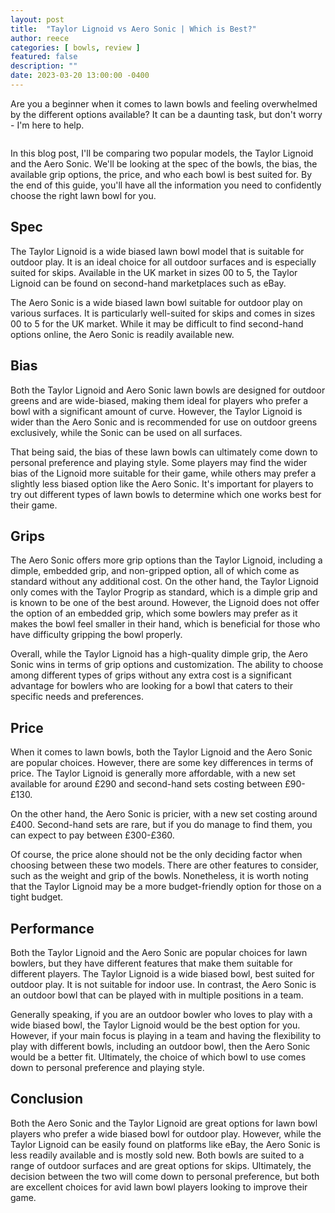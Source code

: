 ```yaml
---
layout: post
title:  "Taylor Lignoid vs Aero Sonic | Which is Best?"
author: reece
categories: [ bowls, review ]
featured: false
description: ""
date: 2023-03-20 13:00:00 -0400
---
```

    

<!-- wp:paragraph -->
<p xmlns="http://www.w3.org/1999/xhtml">Are you a beginner when it comes to lawn bowls and feeling overwhelmed by the different options available? It can be a daunting task, but don't worry - I'm here to help. </p>
<!-- /wp:paragraph -->

<!-- wp:image {"id":1983,"sizeSlug":"large","linkDestination":"none"} -->
<figure class="wp-block-image size-large"><img src="/img/posts/taylor-lignoid-vs-aero-sonic-1024x576.jpg" alt="" class="wp-image-1983"/></figure>
<!-- /wp:image -->

<!-- wp:paragraph -->
<p>In this blog post, I'll be comparing two popular models, the Taylor Lignoid and the Aero Sonic. We'll be looking at the spec of the bowls, the bias, the available grip options, the price, and who each bowl is best suited for. By the end of this guide, you'll have all the information you need to confidently choose the right lawn bowl for you.</p>
<!-- /wp:paragraph -->

<!-- wp:heading -->
<h2>Spec</h2>
<!-- /wp:heading -->

<!-- wp:paragraph -->
<p>The Taylor Lignoid is a wide biased lawn bowl model that is suitable for outdoor play. It is an ideal choice for all outdoor surfaces and is especially suited for skips. Available in the UK market in sizes 00 to 5, the Taylor Lignoid can be found on second-hand marketplaces such as eBay.</p>
<!-- /wp:paragraph -->

<!-- wp:paragraph -->
<p>The Aero Sonic is a wide biased lawn bowl suitable for outdoor play on various surfaces. It is particularly well-suited for skips and comes in sizes 00 to 5 for the UK market. While it may be difficult to find second-hand options online, the Aero Sonic is readily available new.</p>
<!-- /wp:paragraph -->

<!-- wp:heading -->
<h2>Bias</h2>
<!-- /wp:heading -->

<!-- wp:paragraph -->
<p>Both the Taylor Lignoid and Aero Sonic lawn bowls are designed for outdoor greens and are wide-biased, making them ideal for players who prefer a bowl with a significant amount of curve. However, the Taylor Lignoid is wider than the Aero Sonic and is recommended for use on outdoor greens exclusively, while the Sonic can be used on all surfaces.</p>
<!-- /wp:paragraph -->

<!-- wp:paragraph -->
<p>That being said, the bias of these lawn bowls can ultimately come down to personal preference and playing style. Some players may find the wider bias of the Lignoid more suitable for their game, while others may prefer a slightly less biased option like the Aero Sonic. It's important for players to try out different types of lawn bowls to determine which one works best for their game.</p>
<!-- /wp:paragraph -->

<!-- wp:heading -->
<h2>Grips</h2>
<!-- /wp:heading -->

<!-- wp:paragraph -->
<p>The Aero Sonic offers more grip options than the Taylor Lignoid, including a dimple, embedded grip, and non-gripped option, all of which come as standard without any additional cost. On the other hand, the Taylor Lignoid only comes with the Taylor Progrip as standard, which is a dimple grip and is known to be one of the best around. However, the Lignoid does not offer the option of an embedded grip, which some bowlers may prefer as it makes the bowl feel smaller in their hand, which is beneficial for those who have difficulty gripping the bowl properly.</p>
<!-- /wp:paragraph -->

<!-- wp:paragraph -->
<p>Overall, while the Taylor Lignoid has a high-quality dimple grip, the Aero Sonic wins in terms of grip options and customization. The ability to choose among different types of grips without any extra cost is a significant advantage for bowlers who are looking for a bowl that caters to their specific needs and preferences.</p>
<!-- /wp:paragraph -->

<!-- wp:heading -->
<h2>Price</h2>
<!-- /wp:heading -->

<!-- wp:paragraph -->
<p>When it comes to lawn bowls, both the Taylor Lignoid and the Aero Sonic are popular choices. However, there are some key differences in terms of price. The Taylor Lignoid is generally more affordable, with a new set available for around £290 and second-hand sets costing between £90-£130.</p>
<!-- /wp:paragraph -->

<!-- wp:paragraph -->
<p>On the other hand, the Aero Sonic is pricier, with a new set costing around £400. Second-hand sets are rare, but if you do manage to find them, you can expect to pay between £300-£360.</p>
<!-- /wp:paragraph -->

<!-- wp:paragraph -->
<p>Of course, the price alone should not be the only deciding factor when choosing between these two models. There are other features to consider, such as the weight and grip of the bowls. Nonetheless, it is worth noting that the Taylor Lignoid may be a more budget-friendly option for those on a tight budget.</p>
<!-- /wp:paragraph -->

<!-- wp:heading -->
<h2>Performance</h2>
<!-- /wp:heading -->

<!-- wp:paragraph -->
<p>Both the Taylor Lignoid and the Aero Sonic are popular choices for lawn bowlers, but they have different features that make them suitable for different players. The Taylor Lignoid is a wide biased bowl, best suited for outdoor play. It is not suitable for indoor use. In contrast, the Aero Sonic is an outdoor bowl that can be played with in multiple positions in a team.</p>
<!-- /wp:paragraph -->

<!-- wp:paragraph -->
<p>Generally speaking, if you are an outdoor bowler who loves to play with a wide biased bowl, the Taylor Lignoid would be the best option for you. However, if your main focus is playing in a team and having the flexibility to play with different bowls, including an outdoor bowl, then the Aero Sonic would be a better fit. Ultimately, the choice of which bowl to use comes down to personal preference and playing style.</p>
<!-- /wp:paragraph -->

<!-- wp:heading -->
<h2>Conclusion</h2>
<!-- /wp:heading -->

<!-- wp:paragraph -->
<p>Both the Aero Sonic and the Taylor Lignoid are great options for lawn bowl players who prefer a wide biased bowl for outdoor play. However, while the Taylor Lignoid can be easily found on platforms like eBay, the Aero Sonic is less readily available and is mostly sold new. Both bowls are suited to a range of outdoor surfaces and are great options for skips. Ultimately, the decision between the two will come down to personal preference, but both are excellent choices for avid lawn bowl players looking to improve their game.</p>
<!-- /wp:paragraph -->
    